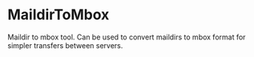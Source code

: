 # MaildirToMbox
Maildir to mbox tool. Can be used to convert maildirs to mbox format for simpler transfers between servers.

